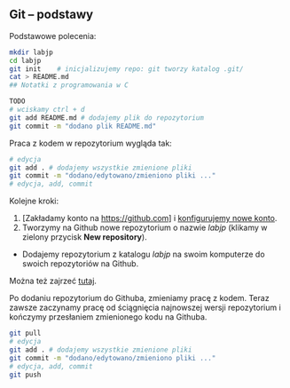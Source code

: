 ## Git – podstawy

Podstawowe polecenia:

```bash
mkdir labjp
cd labjp
git init    # inicjalizujemy repo: git tworzy katalog .git/
cat > README.md
## Notatki z programowania w C

TODO
# wciskamy ctrl + d
git add README.md # dodajemy plik do repozytorium
git commit -m "dodano plik README.md"
```

Praca z kodem w repozytorium wygląda tak:

```bash
# edycja
git add . # dodajemy wszystkie zmienione pliki
git commit -m "dodano/edytowano/zmieniono pliki ..."
# edycja, add, commit
```

Kolejne kroki:

1. [Zakładamy konto na https://github.com]
  i [konfigurujemy nowe konto](https://git-scm.com/book/en/v2/GitHub-Account-Setup-and-Configuration).
1. Tworzymy na Github nowe repozytorium o nazwie _labjp_
  (klikamy w zielony przycisk **New repository**).
  - Dodajemy repozytorium z katalogu _labjp_ na swoim komputerze
    do swoich repozytoriów na Github.

Można też zajrzeć [tutaj](https://www.learnenough.com/git-tutorial#sec-sharing).

Po dodaniu repozytorium do Githuba, zmieniamy pracę z kodem.
Teraz zawsze zaczynamy pracę od ściągnięcia najnowszej wersji repozytorium
i kończymy przesłaniem zmienionego kodu na Githuba.

```bash
git pull
# edycja
git add . # dodajemy wszystkie zmienione pliki
git commit -m "dodano/edytowano/zmieniono pliki ..."
# edycja, add, commit
git push
```
